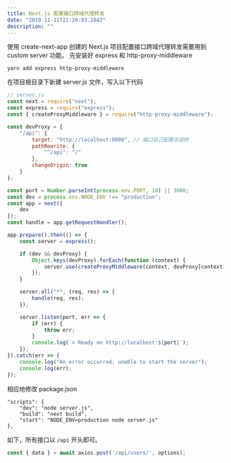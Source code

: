```yaml
---
title: Next.js 配置接口跨域代理转发
date: "2019-11-11T22:20:03.284Z"
description: ""
---
```


使用 create-next-app 创建的 Next.js 项目配置接口跨域代理转发需要用到 custom server 功能。
先安装好 express 和 http-proxy-middleware

```shell script
yarn add express http-proxy-middleware
```

在项目根目录下新建 server.js 文件，写入以下代码

```javascript
// server.js
const next = require("next");
const express = require("express");
const { createProxyMiddleware } = require("http-proxy-middleware");

const devProxy = {
    "/api": {
        target: "http://localhost:8000", // 端口自己配置合适的
        pathRewrite: {
            "^/api": "/"
        },
        changeOrigin: true
    }
};

const port = Number.parseInt(process.env.PORT, 10) || 3000;
const dev = process.env.NODE_ENV !== "production";
const app = next({
    dev
});
const handle = app.getRequestHandler();

app.prepare().then(() => {
    const server = express();

    if (dev && devProxy) {
        Object.keys(devProxy).forEach(function (context) {
            server.use(createProxyMiddleware(context, devProxy[context]));
        });
    }

    server.all("*", (req, res) => {
        handle(req, res);
    });

    server.listen(port, err => {
        if (err) {
            throw err;
        }
        console.log(`> Ready on http://localhost:${port}`);
    });
}).catch(err => {
    console.log("An error occurred, unable to start the server");
    console.log(err);
});

```

相应地修改 package.json

```text
"scripts": {
    "dev": "node server.js",
    "build": "next build",
    "start": "NODE_ENV=production node server.js"
},
```

如下，所有接口以 `/api` 开头即可。

```javascript
const { data } = await axios.post('/api/users/', options);
```
